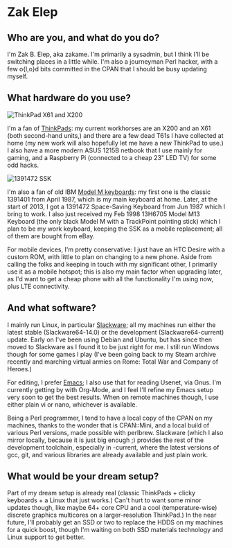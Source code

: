 # Zak Elep

## Who are you, and what do you do?

I'm Zak B. Elep, aka zakame.  I'm primarily a sysadmin, but I think I'll
be switching places in a little while.  I'm also a journeyman Perl
hacker, with a few o{l,o}d bits committed in the CPAN that I should be
busy updating myself.

## What hardware do you use?

![ThinkPad X61 and X200](https://fbcdn-sphotos-g-a.akamaihd.net/hphotos-ak-ash3/p480x480/994785_10151740022516913_1235470299_n.jpg)

I'm a fan of [ThinkPads](http://en.wikipedia.org/wiki/ThinkPad): my
current workhorses are an X200 and an X61 (both second-hand units,) and
there are a few dead T61s I have collected at home (my new work will
also hopefully let me have a new ThinkPad to use.)  I also have a more
modern ASUS 1215B netbook that I use mainly for gaming, and a Raspberry
Pi (connected to a cheap 23" LED TV) for some odd hacks.

![1391472 SSK](https://fbcdn-sphotos-e-a.akamaihd.net/hphotos-ak-ash4/p480x480/394951_10151430738221913_1473357507_n.jpg)

I'm also a fan of old IBM
[Model M keyboards](http://en.wikipedia.org/wiki/Model_M_Keyboard): my
first one is the classic 1391401 from April 1987, which is my main
keyboard at home.  Later, at the start of 2013, I got a 1391472
Space-Saving Keyboard from Jun 1987 which I bring to work.  I also just
received my Feb 1998 13H6705 Model M13 Keyboard (the only black Model M
with a TrackPoint pointing stick) which I plan to be my work keyboard,
keeping the SSK as a mobile replacement; all of them are bought from
eBay.

For mobile devices, I'm pretty conservative: I just have an HTC Desire
with a custom ROM, with little to plan on changing to a new phone.
Aside from calling the folks and keeping in touch with my significant
other, I primarily use it as a mobile hotspot; this is also my main
factor when upgrading later, as I'd want to get a cheap phone with all
the functionality I'm using now, plus LTE connectivity.

## And what software?

I mainly run Linux, in particular
[Slackware](http://www.slackware.com); all my machines run either the
latest stable (Slackware64-14.0) or the development
(Slackware64-current) update.  Early on I've been using Debian and
Ubuntu, but has since then moved to Slackware as I found it to be just
right for me.  I still run Windows though for some games I play (I've
been going back to my Steam archive recently and marching virtual armies
on Rome: Total War and Company of Heroes.)

For editing, I prefer [Emacs](http://www.gnu.org/s/emacs); I also use
that for reading Usenet, via Gnus.  I'm currently getting by with
Org-Mode, and I feel I'll refine my Emacs setup very soon to get the
best results.  When on remote machines though, I use either plain vi or
nano, whichever is available.

Being a Perl programmer, I tend to have a local copy of the CPAN on my
machines, thanks to the wonder that is CPAN::Mini, and a local build of
various Perl versions, made possible with perlbrew.  Slackware (which I
also mirror locally, because it is just big enough ;) provides the rest
of the development toolchain, especially in -current, where the latest
versions of gcc, git, and various libraries are already available and
just plain work.

## What would be your dream setup?

Part of my dream setup is already real (classic ThinkPads + clicky
keyboards + a Linux that just works.)  Can't hurt to want some minor
updates though, like maybe 64+ core CPU and a cool (temperature-wise)
discrete graphics multicores on a larger-resolution ThinkPad.)  In the
near future, I'll probably get an SSD or two to replace the HDDS on my
machines for a quick boost, though I'm waiting on both SSD materials
technology and Linux support to get better.
